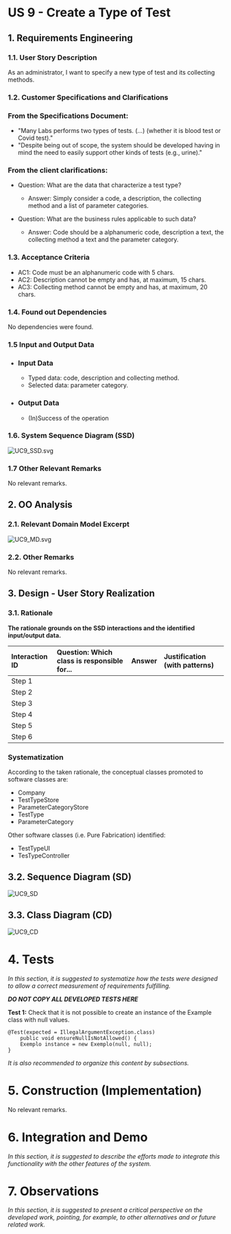 # US 9  - Create a Type of Test## 1. Requirements Engineering### 1.1. User Story DescriptionAs an administrator, I want to specify a new type of test and its collecting methods.### 1.2. Customer Specifications and Clarifications ### From the Specifications Document:* "Many Labs performs two types of tests. (…) (whether it is blood test or Covid test)."   * "Despite being out of scope, the system should be developed having in mind the need to easily support other kinds of tests (e.g., urine)."### From the client clarifications:* Question: What are the data that characterize a test type?  	* Answer: Simply consider a code, a description, the collecting method and a list of parameter categories.  * Question: What are the business rules applicable to such data?  	* Answer: Code should be a alphanumeric code, description a text, the collecting method a text and the parameter category. ### 1.3. Acceptance Criteria* AC1: Code must be an alphanumeric code with 5 chars.* AC2: Description cannot be empty and has, at maximum, 15 chars.* AC3: Collecting method cannot be empty and has, at maximum, 20 chars.### 1.4. Found out DependenciesNo dependencies were found.### 1.5 Input and Output Data* ### Input Data	* Typed data: code, description and collecting method.	* Selected data: parameter category.* ### Output Data	* (In)Success of the operation### 1.6. System Sequence Diagram (SSD)![UC9_SSD.svg](UC9_SSD.svg)### 1.7 Other Relevant RemarksNo relevant remarks.## 2. OO Analysis### 2.1. Relevant Domain Model Excerpt ![UC9_MD.svg](UC9_MD.svg)### 2.2. Other RemarksNo relevant remarks.## 3. Design - User Story Realization ### 3.1. Rationale**The rationale grounds on the SSD interactions and the identified input/output data.**| Interaction ID | Question: Which class is responsible for... | Answer  | Justification (with patterns)  ||:-------------  |:--------------------- |:------------|:---------------------------- || Step 1  		 |							 |             |                              || Step 2  		 |							 |             |                              || Step 3  		 |							 |             |                              || Step 4  		 |							 |             |                              || Step 5  		 |							 |             |                              || Step 6  		 |							 |             |                              |              ### Systematization ##According to the taken rationale, the conceptual classes promoted to software classes are:  * Company * TestTypeStore * ParameterCategoryStore * TestType * ParameterCategoryOther software classes (i.e. Pure Fabrication) identified: * TestTypeUI   * TesTypeController## 3.2. Sequence Diagram (SD)![UC9_SD](UC9_SD.svg)## 3.3. Class Diagram (CD)![UC9_CD](UC9_CD.svg)# 4. Tests *In this section, it is suggested to systematize how the tests were designed to allow a correct measurement of requirements fulfilling.* **_DO NOT COPY ALL DEVELOPED TESTS HERE_****Test 1:** Check that it is not possible to create an instance of the Example class with null values. 	@Test(expected = IllegalArgumentException.class)		public void ensureNullIsNotAllowed() {		Exemplo instance = new Exemplo(null, null);	}*It is also recommended to organize this content by subsections.* # 5. Construction (Implementation)No relevant remarks.# 6. Integration and Demo *In this section, it is suggested to describe the efforts made to integrate this functionality with the other features of the system.*# 7. Observations*In this section, it is suggested to present a critical perspective on the developed work, pointing, for example, to other alternatives and or future related work.*
